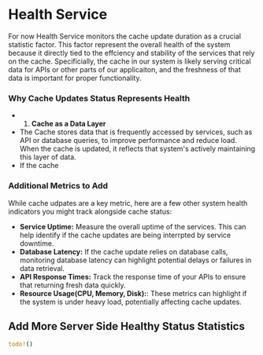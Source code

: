# Health Service

For now Health Service monitors the cache update duration as a crucial statistic factor.
This factor represent the overall health of the system because it directly tied to the effciency and
stability of the services that rely on the cache.
Specificially, the cache in our system is likely serving critical data for APIs or other parts of our applicaiton,
and the freshness of that data is important for proper functionality.

### Why Cache Updates Status Represents Health

- 1. **Cache as a Data Layer**
- The Cache stores data that is frequently accessed by services, such as API or database queries, to improve performance and reduce load. When the cache is updated, it reflects that system's actively maintaining this layer of data.
- If the cache

### Additional Metrics to Add

While cache udpates are a key metric, here are a few other system health indicators you might track alongside cache status:

- **Service Uptime:** Measure the overall uptime of the services. This can help identify if the cache updates are being interrpted by service downtime.
- **Database Latency:** If the cache update relies on database calls, monitoring database latency can highlight potential delays or failures in data retrieval.
- **API Response Times:** Track the response time of your APIs to ensure that returning fresh data quickly.
- **Resource Usage(CPU, Memory, Disk):**: These metrics can highlight if the system is under heavy load, potentially affecting cache updates.

## Add More Server Side Healthy Status Statistics

```rust
todo!()
```
